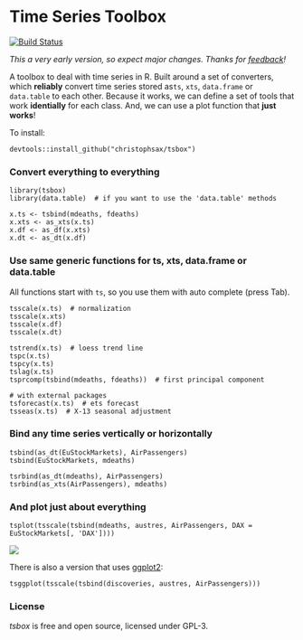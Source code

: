 Time Series Toolbox
===================

[![Build Status](https://travis-ci.org/christophsax/tsbox.svg?branch=master)](https://travis-ci.org/christophsax/tsbox)

*This a very early version, so expect major changes. Thanks for [feedback](mailto:christoph.sax@gmail.com)!*

A toolbox to deal with time series in R. Built around a set of converters, which
**reliably** convert time series stored as`ts`, `xts`, `data.frame` or
`data.table` to each other. Because it works, we can define a set of tools that
work **identially** for each class. And, we can use a plot function that
**just works**!

To install:
```
devtools::install_github("christophsax/tsbox")
```

### Convert everything to everything

```
library(tsbox)
library(data.table)  # if you want to use the 'data.table' methods

x.ts <- tsbind(mdeaths, fdeaths) 
x.xts <- as_xts(x.ts)
x.df <- as_df(x.xts)
x.dt <- as_dt(x.df)
```

### Use same generic functions for ts, xts, data.frame or data.table

All functions start with `ts`, so you use them with auto complete (press Tab).

```
tsscale(x.ts)  # normalization
tsscale(x.xts)
tsscale(x.df)
tsscale(x.dt)

tstrend(x.ts)  # loess trend line
tspc(x.ts)
tspcy(x.ts)
tslag(x.ts)
tsprcomp(tsbind(mdeaths, fdeaths))  # first principal component

# with external packages
tsforecast(x.ts)  # ets forecast
tsseas(x.ts)  # X-13 seasonal adjustment
```

### Bind any time series vertically or horizontally

```
tsbind(as_dt(EuStockMarkets), AirPassengers)
tsbind(EuStockMarkets, mdeaths)

tsrbind(as_dt(mdeaths), AirPassengers)
tsrbind(as_xts(AirPassengers), mdeaths)
```

### And plot just about everything

```
tsplot(tsscale(tsbind(mdeaths, austres, AirPassengers, DAX = EuStockMarkets[, 'DAX'])))
```
![](https://github.com/christophsax/tsbox/raw/master/inst/docs/myfig.png)


There is also a version that uses [ggplot2](https://CRAN.R-project.org/package=ggplot2):

```
tsggplot(tsscale(tsbind(discoveries, austres, AirPassengers)))
```


### License

*tsbox* is free and open source, licensed under GPL-3. 

